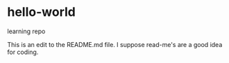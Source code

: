 # hello-world
learning repo

This is an edit to the README.md file. 
I suppose read-me's are a good idea for coding.
